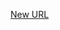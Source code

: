 



[New URL](../file-___home_harshil_Desktop_open-source_palisadoes_talawa_lib_widgets_theme_switch/)


